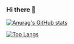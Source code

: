 ### Hi there 👋

[![Anurag's GitHub stats](https://github-readme-stats.vercel.app/api?username=tibovanheule&count_private=true)](https://github.com/anuraghazra/github-readme-stats)

[![Top Langs](https://github-readme-stats.vercel.app/api/top-langs/?username=tibovanheule&count_private=true)](https://github.com/anuraghazra/github-readme-stats)
